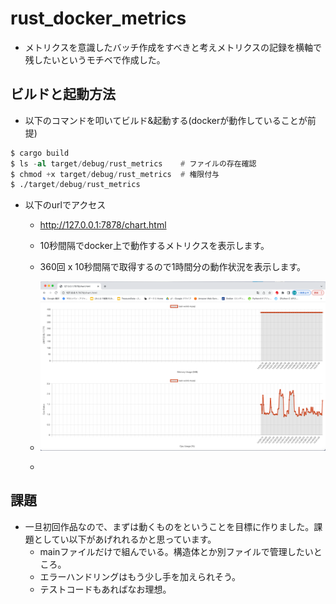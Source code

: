 # rust_docker_metrics

- メトリクスを意識したバッチ作成をすべきと考えメトリクスの記録を横軸で残したいというモチベで作成した。

## ビルドと起動方法

- 以下のコマンドを叩いてビルド&起動する(dockerが動作していることが前提)

```asm
$ cargo build
$ ls -al target/debug/rust_metrics    # ファイルの存在確認
$ chmod +x target/debug/rust_metrics  # 権限付与
$ ./target/debug/rust_metrics      
```

- 以下のurlでアクセス
  - http://127.0.0.1:7878/chart.html
  - 10秒間隔でdocker上で動作するメトリクスを表示します。
  - 360回 x 10秒間隔で取得するので1時間分の動作状況を表示します。

  - ![img.png](img.png)
  - 

## 課題
  - 一旦初回作品なので、まずは動くものをということを目標に作りました。課題としてい以下があげれれるかと思っています。
    - mainファイルだけで組んでいる。構造体とか別ファイルで管理したいところ。
    - エラーハンドリングはもう少し手を加えられそう。
    - テストコードもあればなお理想。